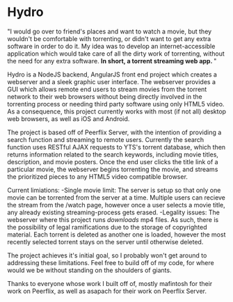Hydro
==========
"I would go over to friend's places and want to watch a movie, but they wouldn't be comfortable with torrenting, or didn't want to get any extra software in order to do it. My idea was to develop an internet-accessible application which would take care of all the dirty work of torrenting, without the need for any extra software. <b>In short, a torrent streaming web app. </b>"

Hydro is a NodeJS backend, AngularJS front end project which creates a webserver and a sleek graphic user interface.
The webserver provides a GUI which allows remote end users to stream movies from the torrent network to their web browsers
without being directly involved in the torrenting process or needing third party software using only HTML5 video. As a consequence, this project currently works with most (if not all) desktop web browsers, as well as iOS and Android.

The project is based off of Peerflix Server, with the intention of providing a search function and streaming to remote users.
Currently the search function uses RESTful AJAX requests to YTS's torrent database, which then returns information related to 
the search keywords, including movie titles, description, and movie posters. Once the end user clicks the title link of a 
particular movie, the webserver begins torrenting the movie, and streams the prioritized pieces to any HTML5 video compatible browser. 

Current limiations:
-Single movie limit: The server is setup so that only one movie can be torrented from the server at a time. Multiple users can recieve the stream from the /watch page, however once a user selects a movie title, any already existing streaming-process gets erased.
-Legality issues: The webserver where this project runs *downloads* mp4 files. As such, there is the possibility of legal ramifications due to the storage of copyrighted material. Each torrent is deleted as another one is loaded, however the most recently selected torrent stays on the server until otherwise deleted.

The project achieves it's initial goal, so I probably won't get around to addressing these limitations. Feel free to build off of my code, for where would we be without standing on the shoulders of giants.

Thanks to everyone whose work I built off of, mostly mafintosh for their work on Peerflix, as well as asapach for their work on Peerflix Server.
